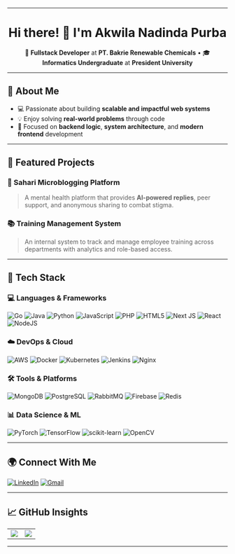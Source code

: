 
---

<h1 align="center">Hi there! 👋 I'm Akwila Nadinda Purba</h1>

<p align="center">
  🚀 <strong>Fullstack Developer</strong> at <strong>PT. Bakrie Renewable Chemicals</strong>  •  🎓 <strong>Informatics Undergraduate</strong> at <strong>President University</strong>
</p>

---

## 💫 About Me

- 💻 Passionate about building **scalable and impactful web systems**
- 💡 Enjoy solving **real-world problems** through code
- 🎯 Focused on **backend logic**, **system architecture**, and **modern frontend** development

---

## 🧩 Featured Projects

### 🧠 Sahari Microblogging Platform
> A mental health platform that provides **AI-powered replies**, peer support, and anonymous sharing to combat stigma.

### 📚 Training Management System
> An internal system to track and manage employee training across departments with analytics and role-based access.

---

## 🧰 Tech Stack

### 💻 Languages & Frameworks
![Go](https://img.shields.io/badge/go-%2300ADD8.svg?style=flat-square&logo=go&logoColor=white)
![Java](https://img.shields.io/badge/java-%23ED8B00.svg?style=flat-square&logo=openjdk&logoColor=white)
![Python](https://img.shields.io/badge/python-3670A0?style=flat-square&logo=python&logoColor=ffdd54)
![JavaScript](https://img.shields.io/badge/javascript-%23323330.svg?style=flat-square&logo=javascript&logoColor=%23F7DF1E)
![PHP](https://img.shields.io/badge/php-%23777BB4.svg?style=flat-square&logo=php&logoColor=white)
![HTML5](https://img.shields.io/badge/html5-%23E34F26.svg?style=flat-square&logo=html5&logoColor=white)
![Next JS](https://img.shields.io/badge/Next-black?style=flat-square&logo=next.js&logoColor=white)
![React](https://img.shields.io/badge/react-%2320232a.svg?style=flat-square&logo=react&logoColor=%2361DAFB)
![NodeJS](https://img.shields.io/badge/node.js-6DA55F?style=flat-square&logo=node.js&logoColor=white)

### ☁️ DevOps & Cloud
![AWS](https://img.shields.io/badge/AWS-%23FF9900.svg?style=flat-square&logo=amazon-aws&logoColor=white)
![Docker](https://img.shields.io/badge/docker-%230db7ed.svg?style=flat-square&logo=docker&logoColor=white)
![Kubernetes](https://img.shields.io/badge/kubernetes-%23326ce5.svg?style=flat-square&logo=kubernetes&logoColor=white)
![Jenkins](https://img.shields.io/badge/jenkins-%232C5263.svg?style=flat-square&logo=jenkins&logoColor=white)
![Nginx](https://img.shields.io/badge/nginx-%23009639.svg?style=flat-square&logo=nginx&logoColor=white)

### 🛠️ Tools & Platforms
![MongoDB](https://img.shields.io/badge/MongoDB-%234ea94b.svg?style=flat-square&logo=mongodb&logoColor=white)
![PostgreSQL](https://img.shields.io/badge/postgres-%23316192.svg?style=flat-square&logo=postgresql&logoColor=white)
![RabbitMQ](https://img.shields.io/badge/rabbitmq-FF6600?style=flat-square&logo=rabbitmq&logoColor=white)
![Firebase](https://img.shields.io/badge/firebase-%23039BE5.svg?style=flat-square&logo=firebase)
![Redis](https://img.shields.io/badge/redis-%23DD0031.svg?style=flat-square&logo=redis&logoColor=white)

### 📊 Data Science & ML
![PyTorch](https://img.shields.io/badge/PyTorch-%23EE4C2C.svg?style=flat-square&logo=PyTorch&logoColor=white)
![TensorFlow](https://img.shields.io/badge/TensorFlow-%23FF6F00.svg?style=flat-square&logo=TensorFlow&logoColor=white)
![scikit-learn](https://img.shields.io/badge/scikit--learn-%23F7931E.svg?style=flat-square&logo=scikit-learn&logoColor=white)
![OpenCV](https://img.shields.io/badge/opencv-%23white.svg?style=flat-square&logo=opencv&logoColor=white)

---

## 🌍 Connect With Me

[![LinkedIn](https://img.shields.io/badge/LinkedIn-%230077B5.svg?style=for-the-badge&logo=linkedin&logoColor=white)](https://linkedin.com/in/akwila-nadinda) 
[![Gmail](https://img.shields.io/badge/Email-D14836?style=for-the-badge&logo=gmail&logoColor=white)](mailto:akwilanadindapurba@gmail.com)

---

## 📈 GitHub Insights

<table>
  <tr>
    <td><img src="https://nirzak-streak-stats.vercel.app/?user=akwilapurba&theme=aura_dark&hide_border=false" /></td>
    <td><img src="https://github-readme-stats.vercel.app/api/top-langs/?username=akwilapurba&theme=aura_dark&hide_border=false&layout=compact" /></td>
  </tr>
</table>


---



